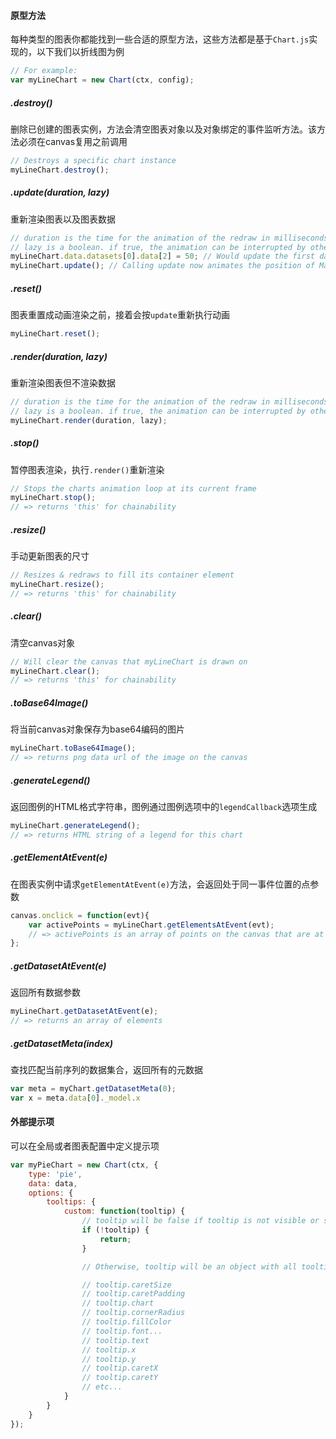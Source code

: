 <span id="yuan-xing"></span>
#### 原型方法

每种类型的图表你都能找到一些合适的原型方法，这些方法都是基于`Chart.js`实现的，以下我们以折线图为例

```javascript
// For example:
var myLineChart = new Chart(ctx, config);
```

##### .destroy()

删除已创建的图表实例，方法会清空图表对象以及对象绑定的事件监听方法。该方法必须在canvas复用之前调用

```javascript
// Destroys a specific chart instance
myLineChart.destroy();
```

##### .update(duration, lazy)

重新渲染图表以及图表数据

```javascript
// duration is the time for the animation of the redraw in milliseconds
// lazy is a boolean. if true, the animation can be interrupted by other animations
myLineChart.data.datasets[0].data[2] = 50; // Would update the first dataset's value of 'March' to be 50
myLineChart.update(); // Calling update now animates the position of March from 90 to 50.
```

##### .reset()

图表重置成动画渲染之前，接着会按`update`重新执行动画

```javascript
myLineChart.reset();
```

##### .render(duration, lazy)

重新渲染图表但不渲染数据

```javascript
// duration is the time for the animation of the redraw in milliseconds
// lazy is a boolean. if true, the animation can be interrupted by other animations
myLineChart.render(duration, lazy);
```

##### .stop()

暂停图表渲染，执行`.render()`重新渲染

```javascript
// Stops the charts animation loop at its current frame
myLineChart.stop();
// => returns 'this' for chainability
```

##### .resize()

手动更新图表的尺寸

```javascript
// Resizes & redraws to fill its container element
myLineChart.resize();
// => returns 'this' for chainability
```

##### .clear()

清空canvas对象

```javascript
// Will clear the canvas that myLineChart is drawn on
myLineChart.clear();
// => returns 'this' for chainability
```

##### .toBase64Image()

将当前canvas对象保存为base64编码的图片

```javascript
myLineChart.toBase64Image();
// => returns png data url of the image on the canvas
```

##### .generateLegend()

返回图例的HTML格式字符串，图例通过图例选项中的`legendCallback`选项生成

```javascript
myLineChart.generateLegend();
// => returns HTML string of a legend for this chart
```

##### .getElementAtEvent(e)

在图表实例中请求`getElementAtEvent(e)`方法，会返回处于同一事件位置的点参数

```javascript
canvas.onclick = function(evt){
    var activePoints = myLineChart.getElementsAtEvent(evt);
    // => activePoints is an array of points on the canvas that are at the same position as the click event.
};
```

##### .getDatasetAtEvent(e)

返回所有数据参数

```javascript
myLineChart.getDatasetAtEvent(e);
// => returns an array of elements
```

##### .getDatasetMeta(index)

查找匹配当前序列的数据集合，返回所有的元数据

```javascript
var meta = myChart.getDatasetMeta(0);
var x = meta.data[0]._model.x
```

<span id="wai-bu-ti-shi-xiang"></span>
#### 外部提示项

可以在全局或者图表配置中定义提示项

```javascript
var myPieChart = new Chart(ctx, {
    type: 'pie',
    data: data,
    options: {
        tooltips: {
            custom: function(tooltip) {
                // tooltip will be false if tooltip is not visible or should be hidden
                if (!tooltip) {
                    return;
                }

                // Otherwise, tooltip will be an object with all tooltip properties like:

                // tooltip.caretSize
                // tooltip.caretPadding
                // tooltip.chart
                // tooltip.cornerRadius
                // tooltip.fillColor
                // tooltip.font...
                // tooltip.text
                // tooltip.x
                // tooltip.y
                // tooltip.caretX
                // tooltip.caretY
                // etc...
            }
        }
    }
});
```

